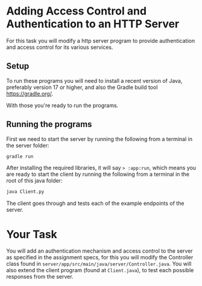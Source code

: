 # Adding Access Control and Authentication to an HTTP Server

For this task you will modify a http server program to provide authentication and access control for its various services.


## Setup

To run these programs you will need to install a recent version of Java, preferably version 17
or higher, and also the Gradle build tool https://gradle.org/.

With those you're ready to run the programs.


## Running the programs

First we need to start the server by running the following from a terminal in the server folder:

```sh
gradle run
```

After installing the required libraries, it will say `> :app:run`, which means you are ready to start the client by running
the following from a terminal in the root of this java folder:

```sh
java Client.py
```

The client goes through and tests each of the example endpoints of the server.

# Your Task

You will add an authentication mechanism and access control to the server as specified in the assignment specs,
for this you will modify the Controller class found in `server/app/src/main/java/server/Controller.java`.
You will also extend the client program (found at `Client.java`), to test each possible responses from the server.